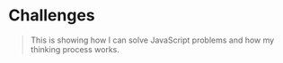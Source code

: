# Challenges
>This is showing how I can solve JavaScript problems and how my thinking process works.